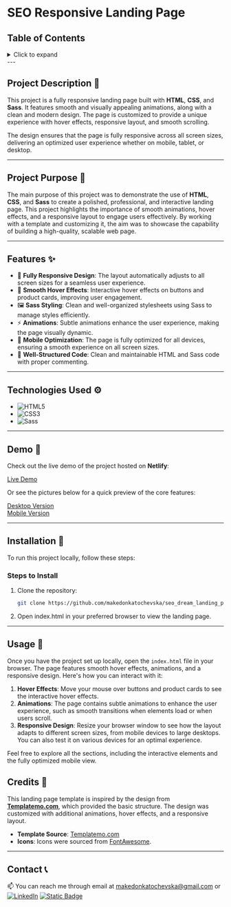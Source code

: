 # SEO Responsive Landing Page

## Table of Contents

<details>
  <summary>Click to expand</summary>
  - 📜 Project Description <br>
  - 📖  Project Purpose <br>
  -  ✨ Features <br>
  - 🎥  Demo <br>
  - ⚙️  Technologies Used <br>
  - 🔨  Installation <br>
  -  🚀 Usage <br>
  -  📝 Credits <br>
  - 📞  Contact <br>
</details>
---

## Project Description 📜

This project is a fully responsive landing page built with **HTML**, **CSS**, and **Sass**. It features smooth and visually appealing animations, along with a clean and modern design. The page is customized to provide a unique experience with hover effects, responsive layout, and smooth scrolling.

The design ensures that the page is fully responsive across all screen sizes, delivering an optimized user experience whether on mobile, tablet, or desktop.

---

## Project Purpose 📖

The main purpose of this project was to demonstrate the use of **HTML**, **CSS**, and **Sass** to create a polished, professional, and interactive landing page. This project highlights the importance of smooth animations, hover effects, and a responsive layout to engage users effectively. By working with a template and customizing it, the aim was to showcase the capability of building a high-quality, scalable web page.

---

## Features ✨

- 🎨 **Fully Responsive Design**: The layout automatically adjusts to all screen sizes for a seamless user experience.
- 🔘 **Smooth Hover Effects**: Interactive hover effects on buttons and product cards, improving user engagement.
- 🖼️ **Sass Styling**: Clean and well-organized stylesheets using Sass to manage styles efficiently.
- ⚡ **Animations**: Subtle animations enhance the user experience, making the page visually dynamic.
- 📱 **Mobile Optimization**: The page is fully optimized for all devices, ensuring a smooth experience on all screen sizes.
- 🚀 **Well-Structured Code**: Clean and maintainable HTML and Sass code with proper commenting.

---

## Technologies Used ⚙️

- ![HTML5](https://img.shields.io/badge/HTML5-E34F26?style=flat-square&logo=html5&logoColor=white)
- ![CSS3](https://img.shields.io/badge/CSS3-1572B6?style=flat-square&logo=css3&logoColor=white)
- ![Sass](https://img.shields.io/badge/Sass-CC6699?style=flat-square&logo=sass&logoColor=white)

---

## Demo 🎥

Check out the live demo of the project hosted on **Netlify**:

<a href="https://seodreampage-makedonkatochevska.netlify.app/" target="_blank">Live Demo</a>

Or see the pictures below for a quick preview of the core features:

<a href="https://i.imghippo.com/files/pgC5570fbM.png" target="_blank">Desktop Version</a>
<br>
<a href="https://i.imghippo.com/files/AZi1683VgI.png" target="_blank">Mobile Version</a>

---

## Installation 🔨

To run this project locally, follow these steps:

### Steps to Install

1. Clone the repository:
   ```bash
   git clone https://github.com/makedonkatochevska/seo_dream_landing_page.git
   ```
2. Open index.html in your preferred browser to view the landing page.

---

## Usage 🚀

Once you have the project set up locally, open the `index.html` file in your browser. The page features smooth hover effects, animations, and a responsive design. Here's how you can interact with it:

1. **Hover Effects**: Move your mouse over buttons and product cards to see the interactive hover effects.
2. **Animations**: The page contains subtle animations to enhance the user experience, such as smooth transitions when elements load or when users scroll.
3. **Responsive Design**: Resize your browser window to see how the layout adapts to different screen sizes, from mobile devices to large desktops. You can also test it on various devices for an optimal experience.

Feel free to explore all the sections, including the interactive elements and the fully optimized mobile view.

## Credits 📝

This landing page template is inspired by the design from **[Templatemo.com](https://templatemo.com/)**, which provided the basic structure. The design was customized with additional animations, hover effects, and a responsive layout.

- **Template Source**: [Templatemo.com](https://templatemo.com/tm-563-seo-dream)
- **Icons**: Icons were sourced from [FontAwesome](https://fontawesome.com/).

---

## Contact 📞

📫 You can reach me through email at [makedonkatochevska@gmail.com](mailto:makedonkatochevska@gmail.com)
or
[![LinkedIn](https://img.shields.io/badge/LinkedIn-%230077B5.svg?logo=linkedin&logoColor=white)](https://linkedin.com/in/makedonka-tochevska)
[![Static Badge](https://img.shields.io/badge/GitHub-white?style=flat&logo=github&logoColor=black&logoSize=auto&labelColor=white&color=white&cacheSeconds=3600&link=https%3A%2F%2Fgithub.com%2Fmakedonkatochevska)](https://github.com/makedonkatochevska)
